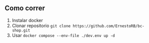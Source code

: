 ## Como correr

1. Instalar docker
2. Clonar repositorio `git clone https://github.com/ErnestoRB/bc-shop.git`
3. Usar `docker compose --env-file ./dev.env up -d`
